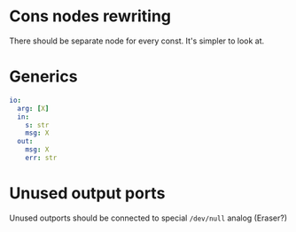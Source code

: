 # Cons nodes rewriting

There should be separate node for every const.
It's simpler to look at.

# Generics

```yaml
io:
  arg: [X]
  in:
    s: str
    msg: X
  out:
    msg: X
    err: str
```

# Unused output ports

Unused outports should be connected to special `/dev/null` analog (Eraser?)


